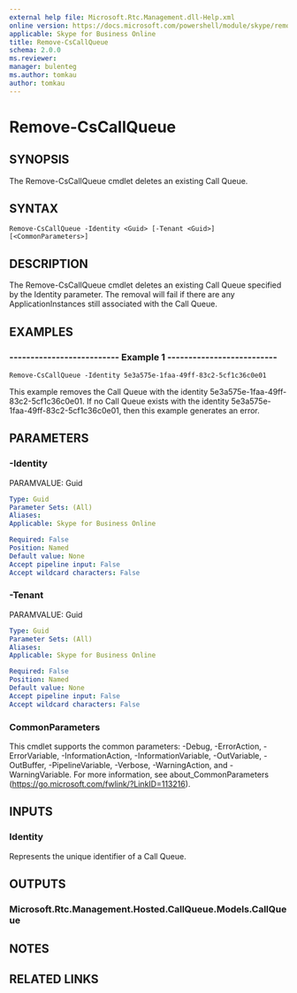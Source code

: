 ```yaml
---
external help file: Microsoft.Rtc.Management.dll-Help.xml
online version: https://docs.microsoft.com/powershell/module/skype/remove-cscallqueue
applicable: Skype for Business Online
title: Remove-CsCallQueue
schema: 2.0.0
ms.reviewer:
manager: bulenteg
ms.author: tomkau
author: tomkau
---
```


# Remove-CsCallQueue

## SYNOPSIS
The Remove-CsCallQueue cmdlet deletes an existing Call Queue.

## SYNTAX

```
Remove-CsCallQueue -Identity <Guid> [-Tenant <Guid>] [<CommonParameters>]
```

## DESCRIPTION
The Remove-CsCallQueue cmdlet deletes an existing Call Queue specified by the Identity parameter. The removal will fail if there are any ApplicationInstances still associated with the Call Queue.

## EXAMPLES

### -------------------------- Example 1 --------------------------
```
Remove-CsCallQueue -Identity 5e3a575e-1faa-49ff-83c2-5cf1c36c0e01
```

This example removes the Call Queue with the identity 5e3a575e-1faa-49ff-83c2-5cf1c36c0e01. If no Call Queue exists with the identity 5e3a575e-1faa-49ff-83c2-5cf1c36c0e01, then this example generates an error.


## PARAMETERS

### -Identity
PARAMVALUE: Guid

```yaml
Type: Guid
Parameter Sets: (All)
Aliases: 
Applicable: Skype for Business Online

Required: False
Position: Named
Default value: None
Accept pipeline input: False
Accept wildcard characters: False
```

### -Tenant
PARAMVALUE: Guid

```yaml
Type: Guid
Parameter Sets: (All)
Aliases: 
Applicable: Skype for Business Online

Required: False
Position: Named
Default value: None
Accept pipeline input: False
Accept wildcard characters: False
```

### CommonParameters
This cmdlet supports the common parameters: -Debug, -ErrorAction, -ErrorVariable, -InformationAction, -InformationVariable, -OutVariable, -OutBuffer, -PipelineVariable, -Verbose, -WarningAction, and -WarningVariable. For more information, see about_CommonParameters (https://go.microsoft.com/fwlink/?LinkID=113216).

## INPUTS

### Identity
Represents the unique identifier of a Call Queue.


## OUTPUTS

### Microsoft.Rtc.Management.Hosted.CallQueue.Models.CallQueue

## NOTES


## RELATED LINKS
